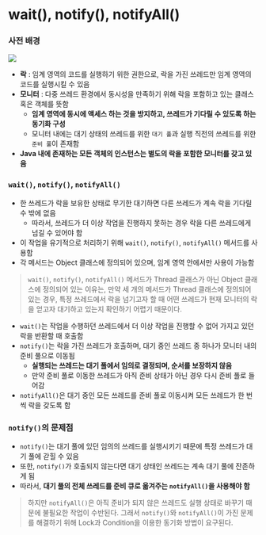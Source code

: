 # wait(), notify(), notifyAll()

### 사전 배경
![](https://upload.wikimedia.org/wikipedia/commons/thumb/f/f5/Monitor_%28synchronization%29-Java.png/200px-Monitor_%28synchronization%29-Java.png)

* **락** : 임계 영역의 코드를 실행하기 위한 권한으로, 락을 가진 쓰레드만 임계 영역의 코드를 실행시킬 수 있음
* **모니터** : 다중 쓰레드 환경에서 동시성을 만족하기 위해 락을 포함하고 있는 클래스 혹은 객체를 뜻함
	* **임계 영역에 동시에 액세스 하는 것을 방지하고, 쓰레드가 기다릴 수 있도록 하는 동기화 구성**
	* 모니터 내에는 대기 상태의 쓰레드를 위한 `대기 풀`과 실행 직전의 쓰레드를 위한 `준비 풀`이 존재함
* **Java 내에 존재하는 모든 객체의 인스턴스는 별도의 락을 포함한 모니터를 갖고 있음**

### `wait()`, `notify()`, `notifyAll()`
* 한 쓰레드가 락을 보유한 상태로 무기한 대기하면 다른 쓰레드가 계속 락을 기다릴 수 밖에 없음
	* 따라서, 쓰레드가 더 이상 작업을 진행하지 못하는 경우 락을 다른 쓰레드에게 넘길 수 있어야 함
* 이 작업을 유기적으로 처리하기 위해 `wait()`, `notify()`, `notifyAll()` 메서드를 사용함
* 각 메서드는 Object 클래스에 정의되어 있으며, 임계 영역 안에서만 사용이 가능함

> `wait()`, `notify()`, `notifyAll()` 메서드가 Thread 클래스가 아닌 Object 클래스에 정의되어 있는 이유는, 만약 세 개의 메서드가 Thread 클래스에 정의되어 있는 경우, 특정 쓰레드에서 락을 넘기고자 할 때 어떤 쓰레드가 현재 모니터의 락을 얻고자 대기하고 있는지 확인하기 어렵기 때문이다.

* `wait()`는 작업을 수행하던 쓰레드에서 더 이상 작업을 진행할 수 없어 가지고 있던 락을 반환할 때 호출함
* `notify()`는 락을 가진 쓰레드가 호출하며, 대기 중인 쓰레드 중 하나가 모니터 내의 준비 풀으로 이동됨
	* **실행되는 쓰레드는 대기 풀에서 임의로 결정되며, 순서를 보장하지 않음**
	* 만약 준비 풀로 이동한 쓰레드가 아직 준비 상태가 아닌 경우 다시 준비 풀로 들어감
* `notifyAll()`은 대기 중인 모든 쓰레드를 준비 풀로 이동시켜 모든 쓰레드가 한 번씩 락을 갖도록 함


### `notify()`의 문제점
* `notify()`는 대기 풀에 있던 임의의 쓰레드를 실행시키기 때문에 특정 쓰레드가 대기 풀에 갇힐 수 있음
* 또한, `notify()`가 호출되지 않는다면 대기 상태인 쓰레드는 계속 대기 풀에 잔존하게 됨
* 따라서, **대기 풀의 전체 쓰레드를 준비 큐로 옮겨주는 `notifyAll()`을 사용해야 함**

> 하지만 `notifyAll()`은 아직 준비가 되지 않은 쓰레드도 실행 상태로 바꾸기 때문에 불필요한 작업이 수반된다. 그래서 `notify()`와 `notifyAll()`이 가진 문제를 해결하기 위해 Lock과 Condition을 이용한 동기화 방법이 요구된다.